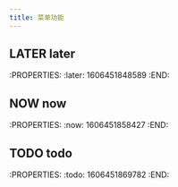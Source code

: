 ```yaml
---
title: 菜单功能
---
```


## LATER later
:PROPERTIES:
:later: 1606451848589
:END:
## NOW now
:PROPERTIES:
:now: 1606451858427
:END:
## TODO todo
:PROPERTIES:
:todo: 1606451869782
:END:
##
